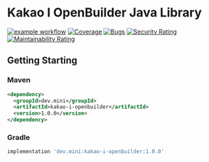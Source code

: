 # Kakao I OpenBuilder Java Library
[![example workflow](https://github.com/Sejong-OSS/Kakao_I_OpenBuilder_Library/actions/workflows/build.yml/badge.svg)](https://github.com/Sejong-OSS/Kakao_I_OpenBuilder_Library/actions/workflows/build.yml) [![Coverage](https://sonarcloud.io/api/project_badges/measure?project=Sejong-OSS_Kakao_I_OpenBuilder_Library&metric=coverage)](https://sonarcloud.io/summary/new_code?id=Sejong-OSS_Kakao_I_OpenBuilder_Library) [![Bugs](https://sonarcloud.io/api/project_badges/measure?project=Sejong-OSS_Kakao_I_OpenBuilder_Library&metric=bugs)](https://sonarcloud.io/summary/new_code?id=Sejong-OSS_Kakao_I_OpenBuilder_Library) [![Security Rating](https://sonarcloud.io/api/project_badges/measure?project=Sejong-OSS_Kakao_I_OpenBuilder_Library&metric=security_rating)](https://sonarcloud.io/summary/new_code?id=Sejong-OSS_Kakao_I_OpenBuilder_Library) [![Maintainability Rating](https://sonarcloud.io/api/project_badges/measure?project=Sejong-OSS_Kakao_I_OpenBuilder_Library&metric=sqale_rating)](https://sonarcloud.io/summary/new_code?id=Sejong-OSS_Kakao_I_OpenBuilder_Library)

## Getting Starting
### Maven
```xml
<dependency>
  <groupId>dev.mini</groupId>
  <artifactId>kakao-i-openbuilder</artifactId>
  <version>1.0.0</version>
</dependency>
```
### Gradle
```groovy
implementation 'dev.mini:kakao-i-openbuilder:1.0.0'
```
